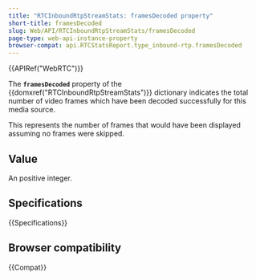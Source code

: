 ```yaml
---
title: "RTCInboundRtpStreamStats: framesDecoded property"
short-title: framesDecoded
slug: Web/API/RTCInboundRtpStreamStats/framesDecoded
page-type: web-api-instance-property
browser-compat: api.RTCStatsReport.type_inbound-rtp.framesDecoded
---
```


{{APIRef("WebRTC")}}

The **`framesDecoded`** property of the {{domxref("RTCInboundRtpStreamStats")}} dictionary indicates the total number of video frames which have been decoded successfully for this media source.

This represents the number of frames that would have been displayed assuming no frames were skipped.

## Value

An positive integer.

## Specifications

{{Specifications}}

## Browser compatibility

{{Compat}}
